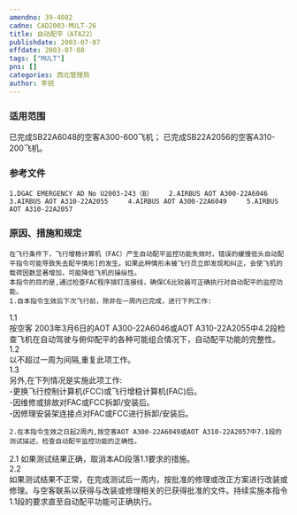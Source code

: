```yaml
---
amendno: 39-4082  
cadno: CAD2003-MULT-26  
title: 自动配平（ATA22）  
publishdate: 2003-07-07  
effdate: 2003-07-08  
tags: ["MULT"]  
pns: []  
categories: 西北管理局  
author: 李锐  
---
```

  
### 适用范围  
已完成SB22A6048的空客A300-600飞机；     已完成SB22A2056的空客A310-200飞机。  
  
<!--more-->  
### 参考文件  
    1.DGAC EMERGENCY AD No U2003-243（B）    2.AIRBUS AOT A300-22A6046     3.AIRBUS AOT A310-22A2055     4.AIRBUS AOT A300-22A6049     5.AIRBUS AOT A310-22A2057  
  
### 原因、措施和规定  
    在飞行条件下，飞行增稳计算机（FAC）产生自动配平监控功能失效时，错误的缓慢低头自动配平指令可能导致失去配平情形]的发生。如果此种情形未被飞行员立即发现和纠正，会使飞机的载荷因数显著增加，可能降低飞机的操纵性。  
    本指令的目的是,通过检查FAC程序插钉连接线，确保C6比较器可正确执行对自动配平的监控功能。  
    1.自本指令生效后下次飞行前，除非在一周内已完成，进行下列工作:  
      
1.1  
 按空客 2003年3月6日的AOT A300-22A6046或AOT A310-22A2055中4.2段检查飞机在自动驾驶与俯仰配平的各种可能组合情况下，自动配平功能的完整性。  
1.2  
 以不超过一周为间隔,重复此项工作。  
1.3  
 另外,在下列情况是实施此项工作:  
-更换飞行控制计算机(FCC)或飞行增稳计算机(FAC)后。  
-因维修或排故对FAC或FCC拆卸/安装后。  
-因修理安装架连接点对FAC或FCC进行拆卸/安装后。  
  
    2.在本指令生效之日起2周内,按空客AOT A300-22A6049或AOT A310-22A2057中7.1段的测试描述，检查自动配平监控功能的正确性。  
 2.1 如果测试结果正确，取消本AD段落1.1要求的措施。  
2.2  
如果测试结果不正常，在完成测试后一周内，按批准的修理或改正方案进行改装或修理。与空客联系以获得与改装或修理相关的已获得批准的文件。持续实施本指令1.1段的要求直至自动配平功能可正确执行。  
  
